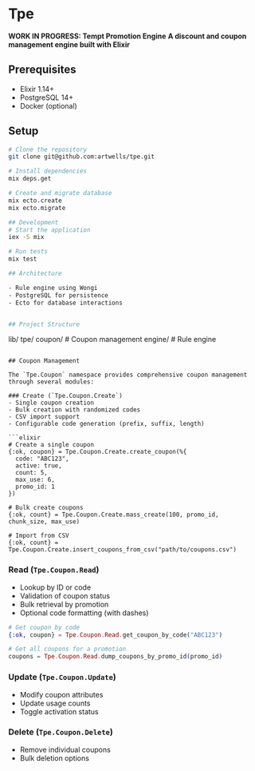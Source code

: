 # Tpe

**WORK IN PROGRESS: Tempt Promotion Engine**
**A discount and coupon management engine built with Elixir**

## Prerequisites

- Elixir 1.14+
- PostgreSQL 14+
- Docker (optional)

## Setup

```bash
# Clone the repository
git clone git@github.com:artwells/tpe.git

# Install dependencies
mix deps.get

# Create and migrate database
mix ecto.create
mix ecto.migrate

## Development 
# Start the application
iex -S mix

# Run tests
mix test

## Architecture

- Rule engine using Wongi
- PostgreSQL for persistence
- Ecto for database interactions


## Project Structure

```
lib/
    tpe/
        coupon/     # Coupon management
        engine/     # Rule engine
```

## Coupon Management

The `Tpe.Coupon` namespace provides comprehensive coupon management through several modules:

### Create (`Tpe.Coupon.Create`)
- Single coupon creation
- Bulk creation with randomized codes
- CSV import support
- Configurable code generation (prefix, suffix, length)

```elixir
# Create a single coupon
{:ok, coupon} = Tpe.Coupon.Create.create_coupon(%{
  code: "ABC123",
  active: true,
  count: 5,
  max_use: 6,
  promo_id: 1
})

# Bulk create coupons
{:ok, count} = Tpe.Coupon.Create.mass_create(100, promo_id, chunk_size, max_use)

# Import from CSV
{:ok, count} = Tpe.Coupon.Create.insert_coupons_from_csv("path/to/coupons.csv")
```

### Read (`Tpe.Coupon.Read`)
- Lookup by ID or code
- Validation of coupon status
- Bulk retrieval by promotion
- Optional code formatting (with dashes)

```elixir
# Get coupon by code
{:ok, coupon} = Tpe.Coupon.Read.get_coupon_by_code("ABC123")

# Get all coupons for a promotion
coupons = Tpe.Coupon.Read.dump_coupons_by_promo_id(promo_id)
```

### Update (`Tpe.Coupon.Update`)
- Modify coupon attributes
- Update usage counts
- Toggle activation status

### Delete (`Tpe.Coupon.Delete`)
- Remove individual coupons
- Bulk deletion options
